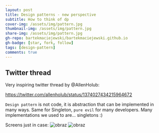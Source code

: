 ```yaml
---
layout: post
title: Design patterns - new perspective
subtitle: How to think of dp
cover-img: /assets/img/pattern.jpg
thumbnail-img: /assets/img/pattern.jpg
share-img: /assets/img/pattern.jpg
gh-repo: bartekmaciejewski/bartekmaciejewski.github.io
gh-badge: [star, fork, follow]
tags: [design-pattern]
comments: true
---
```


## Twitter thread

Very inspiring twitter thread by @AllenHolub:

https://twitter.com/allenholub/status/1374027434215964672

`Design pattern` is not code, it is abstraction that can be implemented in many ways. 
Same for Singleton, `pure evil` for many developers. Many implementations we used to are... singletons :)

Screens just in case:
![obraz](https://user-images.githubusercontent.com/22179693/112114876-dcd32300-8bb8-11eb-868a-fef6e0086ec4.png)
![obraz](https://user-images.githubusercontent.com/22179693/112114937-ea88a880-8bb8-11eb-8bdf-b2021e58ec19.png)
